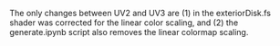 The only changes between UV2 and UV3 are (1) in the exteriorDisk.fs shader was corrected for the linear color scaling, and (2) the generate.ipynb script also removes the linear colormap scaling. 

